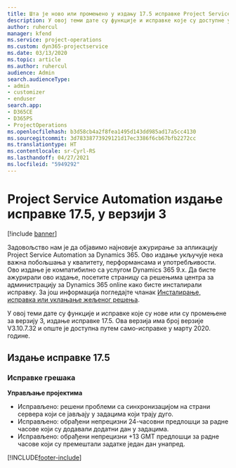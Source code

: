 ```yaml
---
title: Шта је ново или промењено у издању 17.5 исправке Project Service Automation верзије 3, хитна исправка
description: У овој теми дате су функције и исправке које су доступне у издању 17.5 исправке за Project Service Automation верзије 3.
author: ruhercul
manager: kfend
ms.service: project-operations
ms.custom: dyn365-projectservice
ms.date: 03/13/2020
ms.topic: article
ms.author: ruhercul
audience: Admin
search.audienceType:
- admin
- customizer
- enduser
search.app:
- D365CE
- D365PS
- ProjectOperations
ms.openlocfilehash: b3d58cb4a2f8fea1495d143dd985ad17a5cc4130
ms.sourcegitcommit: 3d78338773929121d17ec3386f6cb67bfb2272cc
ms.translationtype: HT
ms.contentlocale: sr-Cyrl-RS
ms.lasthandoff: 04/27/2021
ms.locfileid: "5949292"
---
```

# <a name="project-service-automation-update-release-175-v3"></a>Project Service Automation издање исправке 17.5, у верзији 3

[!include [banner](../includes/psa-now-project-operations.md)]

Задовољство нам је да објавимо најновије ажурирање за апликацију Project Service Automation за Dynamics 365. Ово издање укључује нека важна побољшања у квалитету, перформансама и употребљивости.  Ово издање је компатибилно са услугом Dynamics 365 9.x. Да бисте ажурирали ово издање, посетите страницу са решењима центра за администрацију за Dynamics 365 online како бисте инсталирали исправку. За још информација погледајте чланак [Инсталирање, исправка или уклањање жељеног решења](/power-platform/admin/install-remove-preferred-solution).

У овој теми дате су функције и исправке које су нове или су промењене за верзију 3, издање исправке 17.5. Ова верзија има број верзије V3.10.7.32 и опште је доступна путем само-исправке у марту 2020. године.


## <a name="update-release-175"></a>Издање исправке 17.5

### <a name="bug-fixes"></a>Исправке грешака


**Управљање пројектима**

- Исправљено: решени проблеми са синхронизацијом на страни сервера који се јављају у задацима који трају дуго.
- Исправљено: обрађени непрецизни 24-часовни предлошци за радне часове који су додавали додатни дан у задацима.
- Исправљено: обрађени непрецизни +13 GMT предлошци за радне часове који су премештали задатке један дан унапред.



[!INCLUDE[footer-include](../includes/footer-banner.md)]